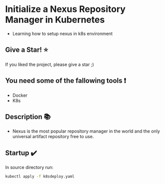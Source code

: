 # Initialize a Nexus Repository Manager in Kubernetes

- Learning how to setup nexus in k8s environment

## Give a Star! :star:

If you liked the project, please give a star ;)

## You need some of the fallowing tools :exclamation:

-  Docker
-  K8s

## Description :books:

- Nexus is the most popular repository manager in the world and the only universal artifact repository free to use.

## Startup ✔️

In source directory run:

```sh
kubectl apply -f k8sdeploy.yaml
```
